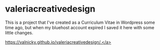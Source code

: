 # valeriacreativedesign

This is a project that I've created as a Curriculum Vitae in Wordpress some time ago,
 but when my bluehost account expired I saved it here with some little changes.
 
 <a href="https://valnicky.github.io/valeriacreativedesign/.">https://valnicky.github.io/valeriacreativedesign/.</a>